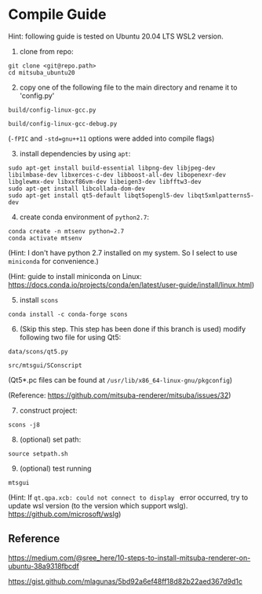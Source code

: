 # Compile Guide

Hint: following guide is tested on Ubuntu 20.04 LTS WSL2 version.

1. clone from repo:

```shell
git clone <git@repo.path>
cd mitsuba_ubuntu20
```

2. copy one of the following file to the main directory and rename it to 'config.py'

`build/config-linux-gcc.py`

`build/config-linux-gcc-debug.py`

(`-fPIC` and `-std=gnu++11` options were added into compile flags)

3. install dependencies by using `apt`:

```shell
sudo apt-get install build-essential libpng-dev libjpeg-dev libilmbase-dev libxerces-c-dev libboost-all-dev libopenexr-dev libglewmx-dev libxxf86vm-dev libeigen3-dev libfftw3-dev
sudo apt-get install libcollada-dom-dev
sudo apt-get install qt5-default libqt5opengl5-dev libqt5xmlpatterns5-dev
```
4. create conda environment of `python2.7`:

```shell
conda create -n mtsenv python=2.7
conda activate mtsenv
```

(Hint: I don't have python 2.7 installed on my system. So I select to use `miniconda` for convenience.)

(Hint: guide to install miniconda on Linux: https://docs.conda.io/projects/conda/en/latest/user-guide/install/linux.html)

5. install `scons`

```
conda install -c conda-forge scons
```

6. (Skip this step. This step has been done if this branch is used) modify following two file for using Qt5:

`data/scons/qt5.py`

`src/mtsgui/SConscript`

(Qt5*.pc files can be found at `/usr/lib/x86_64-linux-gnu/pkgconfig`)

(Reference: https://github.com/mitsuba-renderer/mitsuba/issues/32)

7. construct project:

```shell
scons -j8
```

8. (optional) set path:

```shell
source setpath.sh
```

9. (optional) test running

```shell
mtsgui
```

(Hint: If `qt.qpa.xcb: could not connect to display ` error occurred, try to update wsl version (to the version which support wslg). https://github.com/microsoft/wslg)

## Reference

https://medium.com/@sree_here/10-steps-to-install-mitsuba-renderer-on-ubuntu-38a9318fbcdf

https://gist.github.com/mlagunas/5bd92a6ef48ff18d82b22aed367d9d1c

